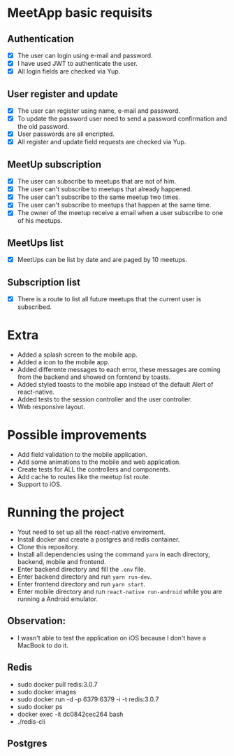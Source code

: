# MeetApp basic requisits

## Authentication

- [x] The user can login using e-mail and password.
- [x] I have used JWT to authenticate the user.
- [x] All login fields are checked via Yup.

## User register and update

- [x] The user can register using name, e-mail and password.
- [x] To update the password user need to send a password confirmation and the old password.
- [x] User passwords are all encripted.
- [x] All register and update field requests are checked via Yup.

## MeetUp subscription

- [x] The user can subscribe to meetups that are not of him.
- [x] The user can't subscribe to meetups that already happened.
- [x] The user can't subscribe to the same meetup two times.
- [x] The user can't subscribe to meetups that happen at the same time.
- [x] The owner of the meetup receive a email when a user subscribe to one of his meetups.

## MeetUps list

- [x] MeetUps can be list by date and are paged by 10 meetups.

## Subscription list

- [x] There is a route to list all future meetups that the current user is subscribed.

# Extra

- Added a splash screen to the mobile app.
- Added a icon to the mobile app.
- Added differente messages to each error, these messages are coming from the backend and showed on forntend by toasts.
- Added styled toasts to the mobile app instead of the default Alert of react-native.
- Added tests to the session controller and the user controller.
- Web responsive layout.

# Possible improvements

- Add field validation to the mobile application.
- Add some animations to the mobile and web application.
- Create tests for ALL the controllers and components.
- Add cache to routes like the meetup list route.
- Support to iOS.

# Running the project

- Yout need to set up all the react-native enviroment.
- Install docker and create a postgres and redis container.
- Clone this repository.
- Install all dependencies using the command `yarn` in each directory, backend, mobile and frontend.
- Enter backend directory and fill the `.env` file.
- Enter backend directory and run `yarn run-dev`.
- Enter frontend directory and run `yarn start`.
- Enter mobile directory and run `react-native run-android` while you are running a Android emulator.

## Observation:

- I wasn't able to test the application on iOS because I don't have a MacBook to do it.

## Redis
- sudo docker pull redis:3.0.7
- sudo docker images
- sudo docker run -d -p 6379:6379 -i -t redis:3.0.7
- sudo docker ps
- docker exec -it dc0842cec264 bash
- ./redis-cli

## Postgres

